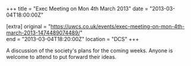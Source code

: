 +++
title = "Exec Meeting on Mon 4th March 2013"
date = "2013-03-04T18:00:00Z"

[extra]
original = "https://uwcs.co.uk/events/exec-meeting-on-mon-4th-march-2013-1474489074489/"    
end = "2013-03-04T18:20:00Z"
location = "DCS"
+++

A discussion of the society's plans for the coming weeks. Anyone is welcome to attend to put forward their ideas.

